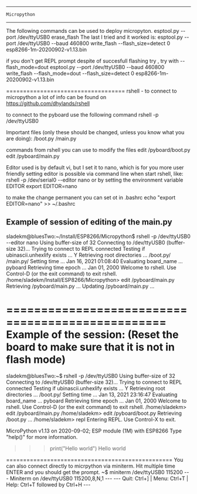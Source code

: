 
*********************************************
    Micropython
*********************************************

The following commands can be used to deploy micropyton.
esptool.py --port /dev/ttyUSB0 erase_flash
The last I tried and it worked is:
esptool.py --port /dev/ttyUSB0 --baud 460800 write_flash --flash_size=detect 0 esp8266-1m-20200902-v1.13.bin

if you don't get REPL prompt despite of succesfull flashing try , try with --flash_mode=dout
esptool.py --port /dev/ttyUSB0 --baud 460800 write_flash --flash_mode=dout --flash_size=detect 0 esp8266-1m-20200902-v1.13.bin

===================================
rshell - to connect to micropython
a lot of info can be found on https://github.com/dhylands/rshell

to connect to the pyboard use the following command
rshell -p /dev/ttyUSB0


Important files (only these should be changed, unless you know what you are doing):
/boot.py
/main.py

commands from rshell you can use to modify the files
edit /pyboard/boot.py
edit /pyboard/main.py

Editor used is by default vi, but I set it to nano, which is for you more user friendly
setting editor is possible via command line when start rshell, like:
rshell -p /dev/serial0 --editor nano
or by setting the environment variable EDITOR
export EDITOR=nano

to make the change permanent you can set ot in .bashrc
echo "export EDITOR=nano" >> ~/.bashrc

Example of session of editing of the main.py
----------------------------------------------
sladekm@bluesTwo:~/Install/ESP8266/Micropython$ rshell -p /dev/ttyUSB0 --editor nano
Using buffer-size of 32
Connecting to /dev/ttyUSB0 (buffer-size 32)...
Trying to connect to REPL  connected
Testing if ubinascii.unhexlify exists ... Y
Retrieving root directories ... /boot.py/ /main.py/
Setting time ... Jan 16, 2021 01:08:40
Evaluating board_name ... pyboard
Retrieving time epoch ... Jan 01, 2000
Welcome to rshell. Use Control-D (or the exit command) to exit rshell.
/home/sladekm/Install/ESP8266/Micropython> edit /pyboard/main.py
Retrieving /pyboard/main.py ...
Updating /pyboard/main.py ...

=================================================
Example of the session: (Reset the board to make sure that it is not in flash mode)
=================================================
sladekm@bluesTwo:~$ rshell -p /dev/ttyUSB0 
Using buffer-size of 32
Connecting to /dev/ttyUSB0 (buffer-size 32)...
Trying to connect to REPL  connected
Testing if ubinascii.unhexlify exists ... Y
Retrieving root directories ... /boot.py/
Setting time ... Jan 13, 2021 23:16:47
Evaluating board_name ... pyboard
Retrieving time epoch ... Jan 01, 2000
Welcome to rshell. Use Control-D (or the exit command) to exit rshell.
/home/sladekm> edit /pyboard/main.py
/home/sladekm> edit /pyboard/boot.py
Retrieving /boot.py ...
/home/sladekm> repl
Entering REPL. Use Control-X to exit.
>
MicroPython v1.13 on 2020-09-02; ESP module (1M) with ESP8266
Type "help()" for more information.
>>> 
>>> print("Hello world")
Hello world
>>>

=================================================
You can also connect directly to micrpython via miniterm. Hit multiple time ENTER and you should get the prompt.
~$ miniterm /dev/ttyUSB0 115200
--- Miniterm on /dev/ttyUSB0  115200,8,N,1 ---
--- Quit: Ctrl+] | Menu: Ctrl+T | Help: Ctrl+T followed by Ctrl+H ---

>>>
